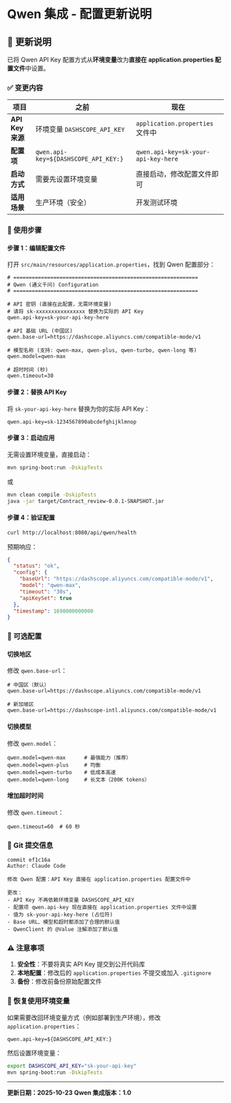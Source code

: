 # Qwen 集成 - 配置更新说明

## 📝 更新说明

已将 Qwen API Key 配置方式从**环境变量**改为**直接在 application.properties 配置文件**中设置。

### ✅ 变更内容

| 项目 | 之前 | 现在 |
|------|------|------|
| **API Key 来源** | 环境变量 `DASHSCOPE_API_KEY` | `application.properties` 文件中 |
| **配置项** | `qwen.api-key=${DASHSCOPE_API_KEY:}` | `qwen.api-key=sk-your-api-key-here` |
| **启动方式** | 需要先设置环境变量 | 直接启动，修改配置文件即可 |
| **适用场景** | 生产环境（安全） | 开发测试环境 |

### 🚀 使用步骤

#### 步骤 1：编辑配置文件

打开 `src/main/resources/application.properties`，找到 Qwen 配置部分：

```properties
# ============================================================
# Qwen (通义千问) Configuration
# ============================================================

# API 密钥 (直接在此配置，无需环境变量)
# 请将 sk-xxxxxxxxxxxxxxxx 替换为实际的 API Key
qwen.api-key=sk-your-api-key-here

# API 基础 URL (中国区)
qwen.base-url=https://dashscope.aliyuncs.com/compatible-mode/v1

# 模型名称 (支持: qwen-max, qwen-plus, qwen-turbo, qwen-long 等)
qwen.model=qwen-max

# 超时时间 (秒)
qwen.timeout=30
```

#### 步骤 2：替换 API Key

将 `sk-your-api-key-here` 替换为你的实际 API Key：

```properties
qwen.api-key=sk-1234567890abcdefghijklmnop
```

#### 步骤 3：启动应用

无需设置环境变量，直接启动：

```bash
mvn spring-boot:run -DskipTests
```

或

```bash
mvn clean compile -DskipTests
java -jar target/Contract_review-0.0.1-SNAPSHOT.jar
```

#### 步骤 4：验证配置

```bash
curl http://localhost:8080/api/qwen/health
```

预期响应：

```json
{
  "status": "ok",
  "config": {
    "baseUrl": "https://dashscope.aliyuncs.com/compatible-mode/v1",
    "model": "qwen-max",
    "timeout": "30s",
    "apiKeySet": true
  },
  "timestamp": 1698000000000
}
```

### 🔧 可选配置

#### 切换地区

修改 `qwen.base-url`：

```properties
# 中国区（默认）
qwen.base-url=https://dashscope.aliyuncs.com/compatible-mode/v1

# 新加坡区
qwen.base-url=https://dashscope-intl.aliyuncs.com/compatible-mode/v1
```

#### 切换模型

修改 `qwen.model`：

```properties
qwen.model=qwen-max      # 最强能力（推荐）
qwen.model=qwen-plus     # 均衡
qwen.model=qwen-turbo    # 低成本高速
qwen.model=qwen-long     # 长文本（200K tokens）
```

#### 增加超时时间

修改 `qwen.timeout`：

```properties
qwen.timeout=60  # 60 秒
```

### 📌 Git 提交信息

```
commit ef1c16a
Author: Claude Code

修改 Qwen 配置：API Key 直接在 application.properties 配置文件中

更改：
- API Key 不再依赖环境变量 DASHSCOPE_API_KEY
- 配置项 qwen.api-key 现在直接在 application.properties 文件中设置
- 值为 sk-your-api-key-here (占位符)
- Base URL、模型和超时都添加了合理的默认值
- QwenClient 的 @Value 注解添加了默认值
```

### ⚠️ 注意事项

1. **安全性**：不要将真实 API Key 提交到公开代码库
2. **本地配置**：修改后的 `application.properties` 不提交或加入 `.gitignore`
3. **备份**：修改前备份原始配置文件

### 🔄 恢复使用环境变量

如果需要改回环境变量方式（例如部署到生产环境），修改 `application.properties`：

```properties
qwen.api-key=${DASHSCOPE_API_KEY:}
```

然后设置环境变量：

```bash
export DASHSCOPE_API_KEY="sk-your-api-key"
mvn spring-boot:run -DskipTests
```

---

**更新日期：2025-10-23**
**Qwen 集成版本：1.0**

